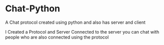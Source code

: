 # Chat-Python
A Chat protocol created using python and also has server and client

I Created a Protocol and Server Connected to the server you can chat with people who are also connected using the protocol
